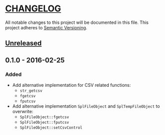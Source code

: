 # [CHANGELOG](http://keepachangelog.com/)
All notable changes to this project will be documented in this file.
This project adheres to [Semantic Versioning](http://semver.org/).

## [Unreleased][unreleased]

## 0.1.0 - 2016-02-25
### Added
- Add alternative implementation for CSV related functions:
  - `str_getcsv`
  - `fgetcsv`
  - `fputcsv`
- Add alternative implementation `SplFileObject` and `SplTempFileObject` to overwrite:
  - `SplFileObject::fgetcsv`
  - `SplFileObject::fputcsv`
  - `SplFileObject::setCsvControl`

[unreleased]: https://github.com/ajgarlag/AjglCsvRfc/compare/0.1.0...master
